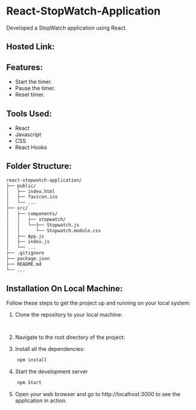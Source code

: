 # React-StopWatch-Application
Developed a StopWatch application using React.

## Hosted Link:
### 

## Features:
* Start the timer.
* Pause the timer.
* Reset timer.

## Tools Used:
* React
* Javascript
* CSS
* React Hooks

## Folder Structure:
```bash
react-stopwatch-application/
├── public/
│   ├── index.html
│   ├── favicon.ico
│   └── ...
├── src/
│   ├── components/
│   │   ├── stopwatch/
│   │   └──├── Stopwatch.js
│   │      └── Stopwatch.module.css
│   ├── App.js
│   ├── index.js
│   └── ...
├── .gitignore
├── package.json
├── README.md
└── ...
```

## Installation On Local Machine:
Follow these steps to get the project up and running on your local system:

1. Clone the repository to your local machine:
```bash
  
```
2. Navigate to the root directory of the project:

3. Install all the dependencies:
```bash
    npm install
```
4. Start the development server
```bash 
    npm Start
```
5. Open your web browser and go to http://localhost:3000 to see the application in action.

